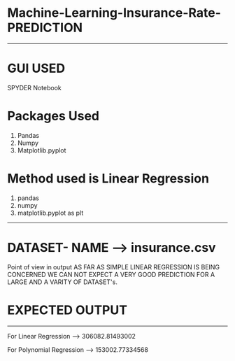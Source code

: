# Machine-Learning-Insurance-Rate-PREDICTION
--------------------------------------------------------------------------------------------------------
# GUI USED 

SPYDER Notebook

# Packages Used

1. Pandas
2. Numpy
3. Matplotlib.pyplot

# Method used is Linear Regression

1. pandas
2. numpy 
3. matplotlib.pyplot as plt
-------------------------------------------------------------------------------------------------------
# DATASET- NAME -->  insurance.csv

Point of view in output
AS FAR AS SIMPLE LINEAR REGRESSION IS BEING CONCERNED WE CAN NOT EXPECT A VERY GOOD PREDICTION FOR A LARGE AND A VARITY OF DATASET's.

# EXPECTED OUTPUT
--------------------------------------------------------------------------------------------------------
For Linear Regression  -->  306082.81493002

For Polynomial Regression  --> 153002.77334568
